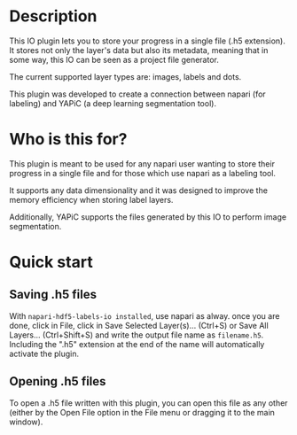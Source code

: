# Description

This IO plugin lets you to store your progress in a single file (.h5 extension). It stores not only the layer's data but also its metadata, meaning that in some way, this IO can be seen as a project file generator.

The current supported layer types are: images, labels and dots.

This plugin was developed to create a connection between napari (for labeling) and YAPiC (a deep learning segmentation tool).

# Who is this for?

This plugin is meant to be used for any napari user wanting to store their progress in a single file and for those which use napari as a labeling tool.

It supports any data dimensionality and it was designed to improve the memory efficiency when storing label layers.

Additionally, YAPiC supports the files generated by this IO to perform image segmentation.

# Quick start

## Saving .h5 files

With `napari-hdf5-labels-io installed`, use napari as alway. once you are done, click in File, click in Save Selected Layer(s)... (Ctrl+S) or Save All Layers... (Ctrl+Shift+S) and write the output file name as `filename.h5`. Including the ".h5" extension at the end of the name will automatically activate the plugin.

## Opening .h5 files

To open a .h5 file written with this plugin, you can open this file as any other (either by the Open File option in the File menu or dragging it to the main window).